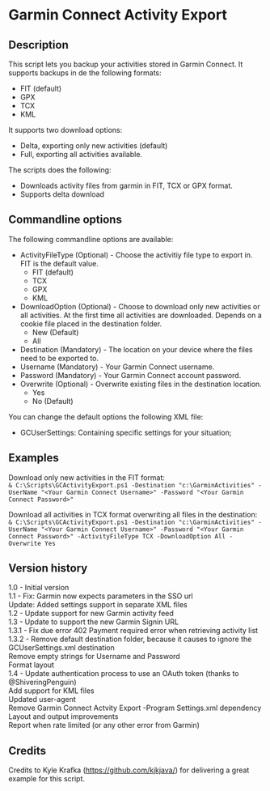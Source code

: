 # Garmin Connect Activity Export

## Description
This script lets you backup your activities stored in Garmin Connect. It supports backups in de the following formats:
- FIT (default)
- GPX
- TCX
- KML

It supports two download options:
- Delta, exporting only new activities (default)
- Full, exporting all activities available.

The scripts does the following:
 - Downloads activity files from garmin in FIT, TCX or GPX format.
 - Supports delta download

## Commandline options
The following commandline options are available:<br>
- ActivityFileType (Optional) - Choose the activitiy file type to export in. FIT is the default value.
	- FIT (default)
	- TCX
	- GPX
	- KML
- DownloadOption (Optional) - Choose to download only new activities or all activities. At the first time all activities are downloaded. Depends on a cookie file placed in the destination folder.
	- New (Default)
	- All
- Destination (Mandatory) - The location on your device where the files need to be exported to.
- Username (Mandatory) - Your Garmin Connect username.
- Password (Mandatory) - Your Garmin Connect account password.
- Overwrite (Optional) - Overwrite existing files in the destination location.
	- Yes
	- No (Default)

You can change the default options the following XML file:
- GCUserSettings: Containing specific settings for your situation;

## Examples
Download only new activities in the FIT format:<br>
```& C:\Scripts\GCActivityExport.ps1 -Destination "c:\GarminActivities" -UserName "<Your Garmin Connect Username>" -Password "<Your Garmin Connect Password>"```

Download all activities in TCX format overwriting all files in the destination:<br>
```& C:\Scripts\GCActivityExport.ps1 -Destination "c:\GarminActivities" -UserName "<Your Garmin Connect Username>" -Password "<Your Garmin Connect Password>" -ActivityFileType TCX -DownloadOption All -Overwrite Yes```

## Version history<br>
1.0   - Initial version<br>
1.1   - Fix: Garmin now expects parameters in the SSO url<br>
        Update: Added settings support in separate XML files<br>
1.2   - Update support for new Garmin activity feed<br>
1.3   - Update to support the new Garmin Signin URL<br>
1.3.1 - Fix due error 402 Payment required error when retrieving activity list<br>
1.3.2 - Remove default destination folder, because it causes to ignore the GCUserSettings.xml destination<br>
        Remove empty strings for Username and Password<br>
        Format layout<br>
1.4   - Update authentication process to use an OAuth token (thanks to @ShiveringPenguin)<br>
        Add support for KML files<br>
        Updated user-agent<br>
        Remove Garmin Connect Actvity Export -Program Settings.xml dependency<br>
        Layout and output improvements<br>
        Report when rate limited (or any other error from Garmin)<br>
## Credits
Credits to Kyle Krafka (https://github.com/kjkjava/) for delivering a great example for this script.
